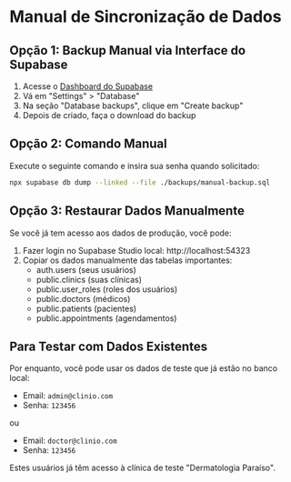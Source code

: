 # Manual de Sincronização de Dados

## Opção 1: Backup Manual via Interface do Supabase

1. Acesse o [Dashboard do Supabase](https://supabase.com/dashboard/project/tfkchwuphjaauyfqptbk)
2. Vá em "Settings" > "Database"
3. Na seção "Database backups", clique em "Create backup"
4. Depois de criado, faça o download do backup

## Opção 2: Comando Manual

Execute o seguinte comando e insira sua senha quando solicitado:

```bash
npx supabase db dump --linked --file ./backups/manual-backup.sql
```

## Opção 3: Restaurar Dados Manualmente

Se você já tem acesso aos dados de produção, você pode:

1. Fazer login no Supabase Studio local: http://localhost:54323
2. Copiar os dados manualmente das tabelas importantes:
   - auth.users (seus usuários)
   - public.clinics (suas clínicas)
   - public.user_roles (roles dos usuários)
   - public.doctors (médicos)
   - public.patients (pacientes)
   - public.appointments (agendamentos)

## Para Testar com Dados Existentes

Por enquanto, você pode usar os dados de teste que já estão no banco local:

- Email: `admin@clinio.com`
- Senha: `123456`

ou

- Email: `doctor@clinio.com`  
- Senha: `123456`

Estes usuários já têm acesso à clínica de teste "Dermatologia Paraíso".